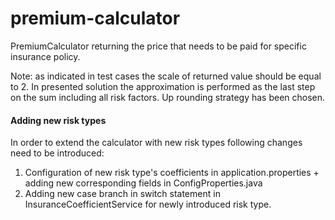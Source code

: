 # premium-calculator

PremiumCalculator returning the price that needs to be paid for specific insurance policy.

Note: as indicated in test cases the scale of returned value should be equal to 2. In presented solution the approximation is performed as the last step on the sum including all risk factors. Up rounding strategy has been chosen.

#### Adding new risk types
In order to extend the calculator with new risk types following changes need to be introduced:
1. Configuration of new risk type's coefficients in application.properties + adding new corresponding fields in ConfigProperties.java
2. Adding new case branch in switch statement in InsuranceCoefficientService for newly introduced risk type.
